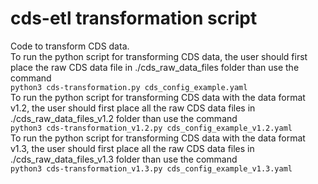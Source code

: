 # cds-etl transformation script
Code to transform CDS data.<br/>
To run the python script for transforming CDS data, the user should first place the raw CDS data file in ./cds_raw_data_files folder than use the command<br/>
```python3 cds-transformation.py cds_config_example.yaml```<br/>
To run the python script for transforming CDS data with the data format v1.2, the user should first place all the raw CDS data files in ./cds_raw_data_files_v1.2 folder than use the command<br/>
```python3 cds-transformation_v1.2.py cds_config_example_v1.2.yaml```<br/>
To run the python script for transforming CDS data with the data format v1.3, the user should first place all the raw CDS data files in ./cds_raw_data_files_v1.3 folder than use the command<br/>
```python3 cds-transformation_v1.3.py cds_config_example_v1.3.yaml```<br/>
